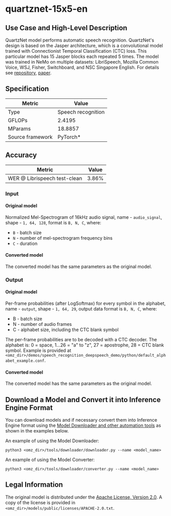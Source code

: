 # quartznet-15x5-en

## Use Case and High-Level Description

QuartzNet model performs automatic speech recognition. QuartzNet's design is based on the Jasper architecture,
which is a convolutional model trained with Connectionist Temporal Classification (CTC) loss.
This particular model has 15 Jasper blocks each repeated 5 times. The model was trained in NeMo on multiple datasets:
LibriSpeech, Mozilla Common Voice, WSJ, Fisher, Switchboard, and NSC Singapore English.
For details see [repository](https://github.com/NVIDIA/NeMo), [paper](https://arxiv.org/pdf/1910.10261.pdf).

## Specification

| Metric           | Value              |
| ---------------- | ------------------ |
| Type             | Speech recognition |
| GFLOPs           | 2.4195             |
| MParams          | 18.8857            |
| Source framework | PyTorch\*          |

## Accuracy

| Metric                       | Value |
| ---------------------------- | ----- |
| WER @ Librispeech test-clean | 3.86% |

### Input

#### Original model

Normalized Mel-Spectrogram of 16kHz audio signal, name - `audio_signal`,  shape - `1, 64, 128`, format is `B, N, C`, where:

- `B` - batch size
- `N` - number of mel-spectrogram frequency bins
- `C` - duration

#### Converted model

The converted model has the same parameters as the original model.

### Output

#### Original model

Per-frame probabilities (after LogSoftmax) for every symbol in the alphabet, name - `output`,  shape - `1, 64, 29`, output data format is `B, N, C`, where:

- B - batch size
- N - number of audio frames
- C - alphabet size, including the CTC blank symbol

The per-frame probabilities are to be decoded with a CTC decoder.
The alphabet is: 0 = space, 1...26 = "a" to "z", 27 = apostrophe, 28 = CTC blank symbol. Example is provided at `<omz_dir>/demos/speech_recognition_deepspeech_demo/python/default_alphabet_example.conf`.

#### Converted model

The converted model has the same parameters as the original model.

## Download a Model and Convert it into Inference Engine Format

You can download models and if necessary convert them into Inference Engine format using the [Model Downloader and other automation tools](../../../tools/downloader/README.md) as shown in the examples below.

An example of using the Model Downloader:
```
python3 <omz_dir>/tools/downloader/downloader.py --name <model_name>
```

An example of using the Model Converter:
```
python3 <omz_dir>/tools/downloader/converter.py --name <model_name>
```

## Legal Information

The original model is distributed under the
[Apache License, Version 2.0](https://raw.githubusercontent.com/NVIDIA/NeMo/main/LICENSE).
A copy of the license is provided in `<omz_dir>/models/public/licenses/APACHE-2.0.txt`.

